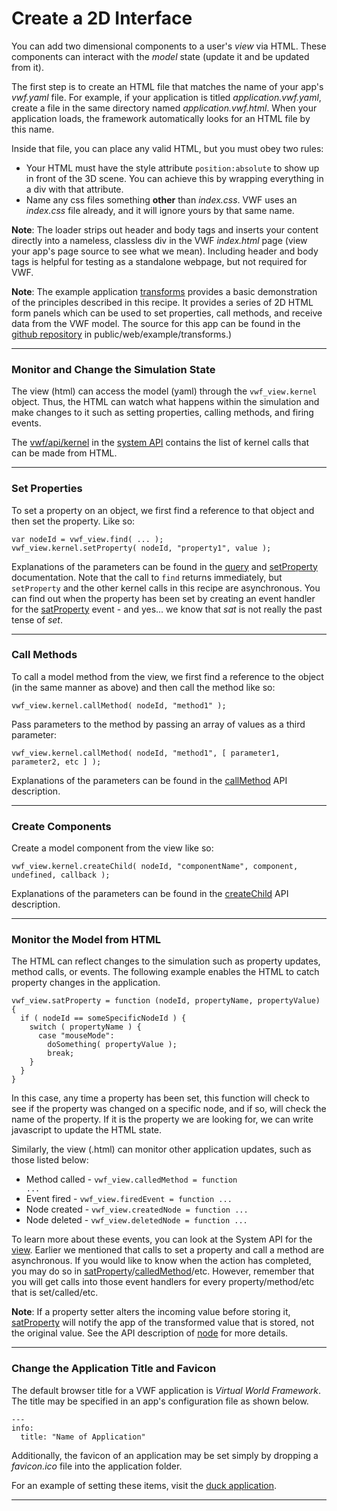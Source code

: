 <a name="2d-interface"></a>

# Create a 2D Interface

You can add two dimensional components to a user's *view* via HTML. These components can interact with the *model* state (update it and be updated from it).

The first step is to create an HTML file that matches the name of your app's *vwf.yaml* file.  For example, if your application is titled *application.vwf.yaml*, create a file in the same directory named *application.vwf.html*. When your application loads, the framework automatically looks for an HTML file by this name.

Inside that file, you can place any valid HTML, but you must obey two rules:

- Your HTML must have the style attribute <code>position:absolute</code> to show up in front of the 3D scene. You can achieve this by wrapping everything in a div with that attribute.
- Name any css files something **other** than *index.css*.  VWF uses an *index.css* file already, and it will ignore yours by that same name.

**Note**: The loader strips out header and body tags and inserts your content directly into a nameless, classless div in the VWF *index.html* page (view your app's page source to see what we mean). Including header and body tags is helpful for testing as a standalone webpage, but not required for VWF. 

**Note**: The example application [transforms](https://demo.virtualworldframework.com/web/example/transforms) provides a basic demonstration of the principles described in this recipe. It provides a series of 2D HTML form panels which can be used to set properties, call methods, and receive data from the VWF model. The source for this app can be found in the [github repository](https://github.com/virtual-world-framework/vwf) in public/web/example/transforms.)

-------------------

### Monitor and Change the Simulation State

The view (html) can access the model (yaml) through the <code>vwf_view.kernel</code> object. Thus, the HTML can watch what happens within the simulation and make changes to it such as setting properties, calling methods, and firing events. 

The [vwf/api/kernel](http://demo.virtual.wf/web/docs/jsdoc/2c8753578a.html) in the [system API](#system-api) contains the list of kernel calls that can be made from HTML.

-------------------

### Set Properties

To set a property on an object, we first find a reference to that object and then set the property.  Like so:

	var nodeId = vwf_view.find( ... );
	vwf_view.kernel.setProperty( nodeId, "property1", value );

Explanations of the parameters can be found in the [query](#querying) and [setProperty](http://demo.virtual.wf/web/docs/jsdoc/2c8753578a.html#setProperty) documentation. Note that the call to <code>find</code> returns immediately, but <code>setProperty</code> and the other kernel calls in this recipe are asynchronous. You can find out when the property has been set by creating an event handler for the [satProperty](http://demo.virtual.wf/web/docs/jsdoc/a2d7e1ef81.html#satProperty) event - and yes... we know that *sat* is not really the past tense of *set*.

-------------------

### Call Methods

To call a model method from the view, we first find a reference to the object (in the same manner as above) and then call the method like so:

	vwf_view.kernel.callMethod( nodeId, "method1" );

Pass parameters to the method by passing an array of values as a third parameter: 

	vwf_view.kernel.callMethod( nodeId, "method1", [ parameter1, parameter2, etc ] );

Explanations of the parameters can be found in the [callMethod](http://demo.virtual.wf/web/docs/jsdoc/2c8753578a.html#callMethod)  API description.

-------------------

### Create Components

Create a model component from the view like so:

	vwf_view.kernel.createChild( nodeId, "componentName", component, undefined, callback );

Explanations of the parameters can be found in the [createChild](http://demo.virtual.wf/web/docs/jsdoc/2c8753578a.html#createChild) API description.

-------------------

### Monitor the Model from HTML

The HTML can reflect changes to the simulation such as property updates, method calls, or events. The following example enables the HTML to catch property changes in the application. 

	vwf_view.satProperty = function (nodeId, propertyName, propertyValue) {
	  if ( nodeId == someSpecificNodeId ) {
	    switch ( propertyName ) {
	      case "mouseMode":
	        doSomething( propertyValue );
	        break;
        }
      }
	}

In this case, any time a property has been set, this function will check to see if the property was changed on a specific node, and if so, will check the name of the property. If it is the property we are looking for, we can write javascript to update the HTML state.

Similarly, the view (.html) can monitor other application updates, such as those listed below:

* Method called - <code>vwf_view.calledMethod = function ...</code>
* Event fired - <code>vwf_view.firedEvent = function ...</code>
* Node created - <code>vwf_view.createdNode = function ...</code>
* Node deleted - <code>vwf_view.deletedNode = function ...</code>

To learn more about these events, you can look at the System API for the [view](http://demo.virtual.wf/web/docs/jsdoc/a2d7e1ef81.html). Earlier we mentioned that calls to set a property and call a method are asynchronous. If you would like to know when the action has completed, you may do so in [satProperty](http://demo.virtual.wf/web/docs/jsdoc/a2d7e1ef81.html#satProperty)/[calledMethod](http://demo.virtual.wf/web/docs/jsdoc/a2d7e1ef81.html#calledMethod)/etc.  However, remember that you will get calls into those event handlers for every property/method/etc that is set/called/etc.

**Note**: If a property setter alters the incoming value before storing it, [satProperty](http://demo.virtual.wf/web/docs/jsdoc/a2d7e1ef81.html#satProperty) will notify the app of the transformed value that is stored, not the original value. See the API description of [node](http://demo.virtual.wf/web/docs/jsdoc_cmp/symbols/node.vwf.html) for more details.

-------------------

### Change the Application Title and Favicon

The default browser title for a VWF application is *Virtual World Framework*. The title may be specified in an app's configuration file as shown below. 

	---
	info:
	  title: "Name of Application"

Additionally, the favicon of an application may be set simply by dropping a *favicon.ico* file into the application folder. 

For an example of setting these items, visit the [duck application](https://demo.virtualworldframework.com/duck).

-------------------
